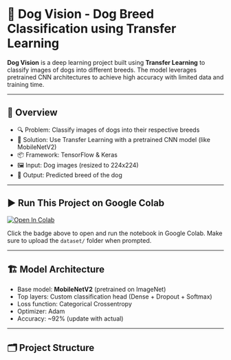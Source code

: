 # 🐶 Dog Vision - Dog Breed Classification using Transfer Learning

**Dog Vision** is a deep learning project built using **Transfer Learning** to classify images of dogs into different breeds. The model leverages pretrained CNN architectures to achieve high accuracy with limited data and training time.

---

## 📌 Overview

- 🔍 Problem: Classify images of dogs into their respective breeds
- 🧠 Solution: Use Transfer Learning with a pretrained CNN model (like MobileNetV2)
- 📦 Framework: TensorFlow & Keras
- 🖼️ Input: Dog images (resized to 224x224)
- 🎯 Output: Predicted breed of the dog

---

## ▶️ Run This Project on Google Colab

[![Open In Colab](https://colab.research.google.com/assets/colab-badge.svg)](https://colab.research.google.com/github/ayushsrivastava07/dog-vision/blob/main/Dog_vision.ipynb)

Click the badge above to open and run the notebook in Google Colab. Make sure to upload the `dataset/` folder when prompted.

---

## 🏗️ Model Architecture

- Base model: **MobileNetV2** (pretrained on ImageNet)
- Top layers: Custom classification head (Dense + Dropout + Softmax)
- Loss function: Categorical Crossentropy
- Optimizer: Adam
- Accuracy: ~92% (update with actual)

---

## 🗂️ Project Structure


